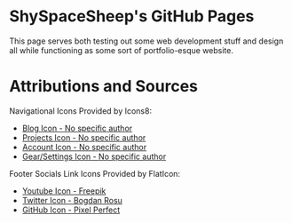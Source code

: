 # ShySpaceSheep's GitHub Pages
This page serves both testing out some web development stuff and design all while functioning as some sort of portfolio-esque website.

# Attributions and Sources
Navigational Icons Provided by Icons8:
- [Blog Icon - No specific author](https://icons8.com/icon/18900/blog)
- [Projects Icon - No specific author](https://icons8.com/icon/25391/group-of-projects)
- [Account Icon - No specific author](https://icons8.com/icon/103851/account)
- [Gear/Settings Icon - No specific author](https://icons8.com/icon/82535/settings)

Footer Socials Link Icons Provided by FlatIcon:
- [Youtube Icon - Freepik](https://www.flaticon.com/free-icons/youtube)
- [Twitter Icon - Bogdan Rosu](https://www.flaticon.com/free-icons/twitter)
- [GitHub Icon - Pixel Perfect](https://www.flaticon.com/free-icons/github)